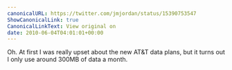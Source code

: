 ```yaml
---
canonicalURL: https://twitter.com/jmjordan/status/15390753547
ShowCanonicalLink: true
CanonicalLinkText: View original on
date: 2010-06-04T04:01:01+00:00
---
```

Oh. At first I was really upset about the new AT&T data plans, but it turns out I only use around 300MB of data a month.